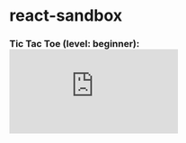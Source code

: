 # react-sandbox

### Tic Tac Toe (level: beginner): ![source](https://reactjs.org/tutorial/tutorial.html)